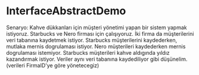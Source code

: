 # InterfaceAbstractDemo


 Senaryo: 
            Kahve dükkanları için müşteri yönetimi yapan bir sistem yapmak istiyoruz.
          Starbucks ve Nero firması için çalışıyoruz. İki firma da müşterilerini veri
          tabanına kaydetmek istiyor. Starbucks müşterilerini kaydederken, mutlaka
          mernis dogrulaması istiyor. Nero müşterileri kaydederken mernis dogrulaması
          istemiyor. Starbucks müşterileri kahve aldıgında yıldız kazandırmak istiyor.
          Veriler aynı veri tabanına kaydediliyor gibi düşünelim.(verileri FirmaID'ye 
          göre  yönetecegiz)
